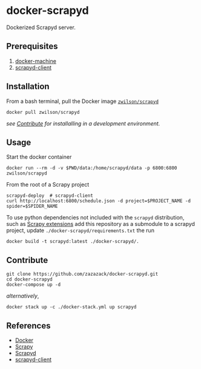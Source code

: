 # docker-scrapyd

Dockerized Scrapyd server.

## Prerequisites

1. [docker-machine](https://docs.docker.com/machine/install-machine/)
2. [scrapyd-client]()

## Installation

From a bash terminal, pull the Docker image [`zwilson/scrapyd`](https://hub.docker.com/r/zwilson/docker-scrapyd)

    docker pull zwilson/scrapyd

*see [Contribute](./#Contribute) for installalling in a  development environment.*

## Usage

Start the docker container

    docker run --rm -d -v $PWD/data:/home/scrapyd/data -p 6800:6800 zwilson/scrapyd

From the root of a Scrapy project

    scrapyd-deploy  # scrapyd-client
    curl http://localhost:6800/schedule.json -d project=$PROJECT_NAME -d spider=$SPIDER_NAME

To use python dependencies not included with the `scrapyd` distribution, such as [Scrapy extensions]() add this repository as a submodule to a scrapyd project, update `./docker-scrapyd/requirements.txt` the run

    docker build -t scrapyd:latest ./docker-scrapyd/.

## Contribute

    git clone https://github.com/zazazack/docker-scrapyd.git
    cd docker-scrapyd
    docker-compose up -d

*alternatively*,

    docker stack up -c ./docker-stack.yml up scrapyd

## References

- [Docker](https://docs.docker.com)
- [Scrapy](https://scrapy.readthedocs.io/en/latest/)
- [Scrapyd](http://scrapyd.readthedocs.io/en/stable/)
- [scrapyd-client]()



